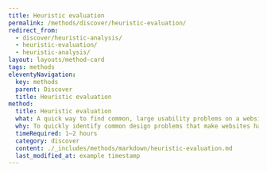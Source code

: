 ```yaml
---
title: Heuristic evaluation
permalink: /methods/discover/heuristic-evaluation/
redirect_from:
  - discover/heuristic-analysis/
  - heuristic-evaluation/
  - heuristic-analysis/
layout: layouts/method-card
tags: methods
eleventyNavigation:
  key: methods
  parent: Discover
  title: Heuristic evaluation
method:
  title: Heuristic evaluation
  what: A quick way to find common, large usability problems on a website.
  why: To quickly identify common design problems that make websites hard to use without conducting more involved user research.
  timeRequired: 1–2 hours
  category: discover
  content: ./_includes/methods/markdown/heuristic-evaluation.md
  last_modified_at: example timestamp
---
```

